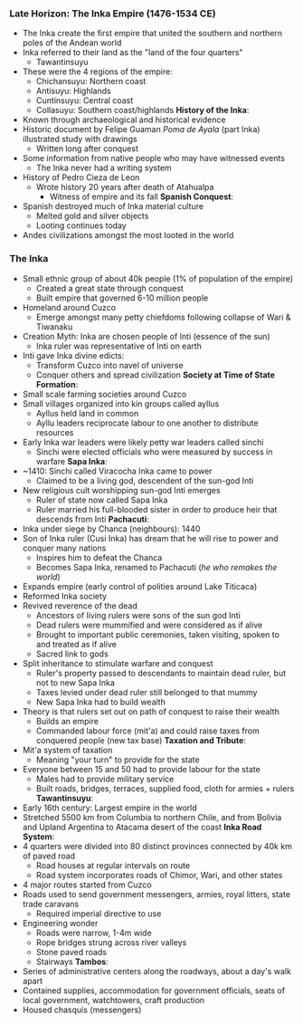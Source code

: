 ### Late Horizon: The Inka Empire (1476-1534 CE)
 - The Inka create the first empire that united the southern and northern poles of the Andean world
 - Inka referred to their land as the "land of the four quarters"
	 - Tawantinsuyu
 - These were the 4 regions of the empire:
	 - Chichansuyu: Northern coast
	 - Antisuyu: Highlands
	 - Cuntinsuyu: Central coast
	 - Collasuyu: Southern coast/highlands
**History of the Inka**:
 - Known through archaeological and historical evidence
 - Historic document by Felipe Guaman *Poma de Ayala* (part Inka) illustrated study with drawings
	 - Written long after conquest
 - Some information from native people who may have witnessed events
	 - The Inka never had a writing system
 - History of Pedro Cieza de Leon
	 - Wrote history 20 years after death of Atahualpa
		 - Witness of empire and its fall
**Spanish Conquest**:
 - Spanish destroyed much of Inka material culture
	 - Melted gold and silver objects
	 - Looting continues today
 - Andes civilizations amongst the most looted in the world

### The Inka
 - Small ethnic group of about 40k people (1% of population of the empire)
	 - Created a great state through conquest
	 - Built empire that governed 6-10 million people
 - Homeland around Cuzco
	 - Emerge amongst many petty chiefdoms following collapse of Wari & Tiwanaku
 - Creation Myth: Inka are chosen people of Inti (essence of the sun)
	 - Inka ruler was representative of Inti on earth
 - Inti gave Inka divine edicts:
	 - Transform Cuzco into navel of universe
	 - Conquer others and spread civilization
**Society at Time of State Formation**:
 - Small scale farming societies around Cuzco
 - Small villages organized into kin groups called ayllus
	 - Ayllus held land in common
	 - Ayllu leaders reciprocate labour to one another to distribute resources
 - Early Inka war leaders were likely petty war leaders called sinchi
	 - Sinchi were elected officials who were measured by success in warfare
**Sapa Inka**:
 - ~1410: Sinchi called Viracocha Inka came to power
	 - Claimed to be a living god, descendent of the sun-god Inti
 - New religious cult worshipping sun-god Inti emerges
	 - Ruler of state now called Sapa Inka
	 - Ruler married his full-blooded sister in order to produce heir that descends from Inti
**Pachacuti**:
 - Inka under siege by Chanca (neighbours): 1440
 - Son of Inka ruler (Cusi Inka) has dream that he will rise to power and conquer many nations
	 - Inspires him to defeat the Chanca
	 - Becomes Sapa Inka, renamed to Pachacuti (*he who remakes the world*)
 - Expands empire (early control of polities around Lake Titicaca)
 - Reformed Inka society
 - Revived reverence of the dead
	 - Ancestors of living rulers were sons of the sun god Inti
	 - Dead rulers were mummified and were considered as if alive
	 - Brought to important public ceremonies, taken visiting, spoken to and treated as if alive
	 - Sacred link to gods
 - Split inheritance to stimulate warfare and conquest
	 - Ruler's property passed to descendants to maintain dead ruler, but not to new Sapa Inka
	 - Taxes levied under dead ruler still belonged to that mummy
	 - New Sapa Inka had to build wealth
 - Theory is that rulers set out on path of conquest to raise their wealth
	 - Builds an empire
	 - Commanded labour force (mit'a) and could raise taxes from conquered people (new tax base)
**Taxation and Tribute**:
 - Mit'a system of taxation
	 - Meaning "your turn" to provide for the state
 - Everyone between 15 and 50 had to provide labour for the state
	 - Males had to provide military service
	 - Built roads, bridges, terraces, supplied food, cloth for armies + rulers
**Tawantinsuyu**:
 - Early 16th century: Largest empire in the world
 - Stretched 5500 km from Columbia to northern Chile, and from Bolivia and Upland Argentina to Atacama desert of the coast
**Inka Road System**:
 - 4 quarters were divided into 80 distinct provinces connected by 40k km of paved road
	 - Road houses at regular intervals on route
	 - Road system incorporates roads of Chimor, Wari, and other states
 - 4 major routes started from Cuzco
 - Roads used to send government messengers, armies, royal litters, state trade caravans
	 - Required imperial directive to use
 - Engineering wonder
	 - Roads were narrow, 1-4m wide
	 - Rope bridges strung across river valleys
	 - Stone paved roads
	 - Stairways
**Tambos**:
 - Series of administrative centers along the roadways, about a day's walk apart
 - Contained supplies, accommodation for government officials, seats of local government, watchtowers, craft production
 - Housed chasquis (messengers)
